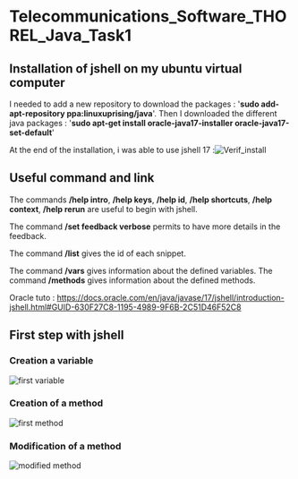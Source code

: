 # Telecommunications_Software_THOREL_Java_Task1

## Installation of jshell on my ubuntu virtual computer

I needed to add a new repository to download the packages : '**sudo add-apt-repository ppa:linuxuprising/java**'.
Then I downloaded the different java packages : '**sudo apt-get install oracle-java17-installer oracle-java17-set-default**'

At the end of the installation, i was able to use jshell 17 :![Verif_install](https://user-images.githubusercontent.com/65960788/137712647-3b3e8fc4-8cb5-4273-9a46-eb8d7366f2fa.png)

## Useful command and link

The commands **/help intro**, **/help keys**, **/help id**, **/help shortcuts**, **/help context**, **/help rerun** are useful to begin with jshell.

The command **/set feedback verbose** permits to have more details in the feedback.

The command **/list** gives the id of each snippet.

The command **/vars** gives information about the defined variables. The command **/methods** gives information about the defined methods.

Oracle tuto : https://docs.oracle.com/en/java/javase/17/jshell/introduction-jshell.html#GUID-630F27C8-1195-4989-9F6B-2C51D46F52C8

## First step with jshell
### Creation a variable
![first variable](https://user-images.githubusercontent.com/65960788/137714779-06df6ae8-5b1d-414c-a736-063ea4686782.png)

### Creation of a method
![first method](https://user-images.githubusercontent.com/65960788/137714825-c703ace7-264b-4426-b533-95ea5f66ab5a.png)

### Modification of a method
![modified method](https://user-images.githubusercontent.com/65960788/137715537-010f389e-f28f-46c6-8296-a3b07f7d84ac.png)
